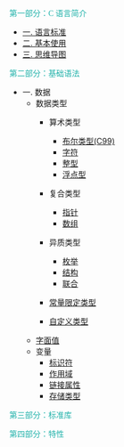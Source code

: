 <font face="黑体" color="LightSeaGreen">第一部分：C 语言简介</font>

- [一. 语言标准](C语言简介/语言标准.md)
- [二. 基本使用](C语言简介/基本使用.md)
- [三. 思维导图](C语言简介/思维导图.md)

<font face="黑体" color="LightSeaGreen">第二部分：基础语法</font>

- 一. 数据
  - 数据类型
    - 算术类型
      - [布尔类型(C99)](基础语法/数据/数据类型/算术类型/布尔类型.md)
      - [字符](基础语法/数据/数据类型/算术类型/字符.md)
      - [整型](基础语法/数据/数据类型/算术类型/整型.md)
      - [浮点型](基础语法/数据/数据类型/算术类型/浮点型.md)
      
    - 复合类型
      - [指针](基础语法/数据/数据类型/复合类型/指针.md)
      - [数组](基础语法/数据/数据类型/复合类型/数组.md)
    - 异质类型
      - [枚举](基础语法/数据/数据类型/异质类型/枚举.md)
      - [结构](基础语法/数据/数据类型/异质类型/结构.md)
      - [联合](基础语法/数据/数据类型/异质类型/联合.md)
    - [常量限定类型](基础语法/数据/数据类型/常量限定类型.md)
    - [自定义类型](基础语法/数据/数据类型/自定义类型.md)
  - [字面值](基础语法/数据/字面值.md)
  - 变量
    - [标识符](基础语法/数据/变量/标识符.md)
    - [作用域](基础语法/数据/变量/作用域.md)
    - [链接属性](基础语法/数据/变量/链接属性.md)
    - [存储类型](基础语法/数据/变量/存储类型.md)

<font face="黑体" color="LightSeaGreen">第三部分：标准库</font>

<font face="黑体" color="LightSeaGreen">第四部分：特性</font>

